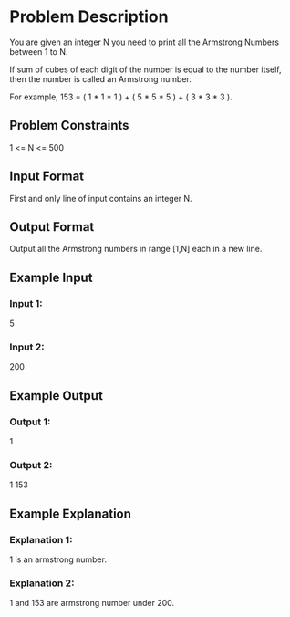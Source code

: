 # Problem Description

You are given an integer N you need to print all the Armstrong Numbers between 1 to N.

If sum of cubes of each digit of the number is equal to the number itself, then the number is called an Armstrong number.

For example, 153 = ( 1 * 1 * 1 ) + ( 5 * 5 * 5 ) + ( 3 * 3 * 3 ).

## Problem Constraints
1 <= N <= 500

## Input Format
First and only line of input contains an integer N.

## Output Format
Output all the Armstrong numbers in range [1,N] each in a new line.

## Example Input
### Input 1:
5

### Input 2:
200


## Example Output
### Output 1:
1

### Output 2:
1
153


## Example Explanation

### Explanation 1:
1 is an armstrong number.

### Explanation 2:
1 and 153 are armstrong number under 200.
